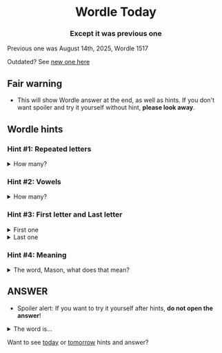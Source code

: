 <h1 align="center">
Wordle Today
</h1>

<h3 align="center">
Except it was previous one
</h3>

Previous one was August 14th, 2025, Wordle 1517

Outdated? See [new one here](README.md)

## Fair warning
- This will show Wordle answer at the end, as well as hints. If you don't want spoiler and try it yourself without hint, **please look away**.

## Wordle hints

### Hint #1: Repeated letters
<details>
  <summary>How many?</summary>
  1 repeated letters.
</details>

### Hint #2: Vowels
<details>
  <summary>How many?</summary>
  There are 1 vowels. 
</details>

### Hint #3: First letter and Last letter
<details>
  <summary>First one</summary>
  Begins with the letter "K"
</details>
<details>
  <summary>Last one</summary>
  Ends with the letter "L"
</details>

### Hint #4: Meaning
<details>
  <summary>The word, Mason, what does that mean?</summary>
  The sound of a bell knelling; a toll (particularly one signalling a death).
</details>

## ANSWER
- Spoiler alert: If you want to try it yourself after hints, **do not open the answer**!

<details>
  <summary>The word is...</summary>
  KNELL
</details>

Want to see [today](README.md) or [tomorrow](TOMORROW.md) hints and answer?